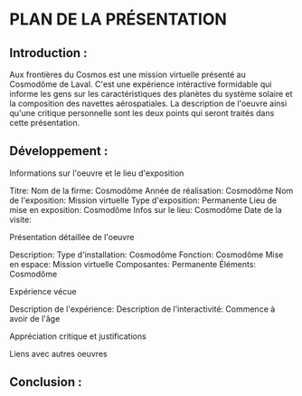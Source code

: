 # PLAN DE LA PRÉSENTATION

## Introduction :

Aux frontières du Cosmos est une mission virtuelle présenté au Cosmodôme de Laval. C'est une expérience intéractive formidable qui informe les gens sur les caractéristiques des planètes du système solaire et la composition des navettes aérospatiales. La description de l'oeuvre ainsi qu'une critique personnelle sont les deux points qui seront traités dans cette présentation.

## Développement :

 Informations sur l'oeuvre et le lieu d'exposition
 
Titre: 
Nom de la firme: Cosmodôme
Année de réalisation: Cosmodôme
Nom de l'exposition: Mission virtuelle
Type d'exposition: Permanente
Lieu de mise en exposition: Cosmodôme
Infos sur le lieu: Cosmodôme
Date de la visite: 

 Présentation détaillée de l'oeuvre
 
Description: 
Type d'installation: Cosmodôme
Fonction: Cosmodôme
Mise en espace: Mission virtuelle
Composantes: Permanente
Éléments: Cosmodôme

 Expérience vécue
 
Description de l'expérience:
Description de l'interactivité: Commence à avoir de l'âge

 Appréciation critique et justifications
 

 Liens avec autres oeuvres
 
## Conclusion :
